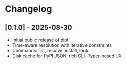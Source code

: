 # Changelog

## [0.1.0] - 2025-08-30

- Initial public release of pipt
- Time-aware resolution with iterative constraints
- Commands: list, resolve, install, lock
- Disk cache for PyPI JSON, rich CLI, Typer-based UX
